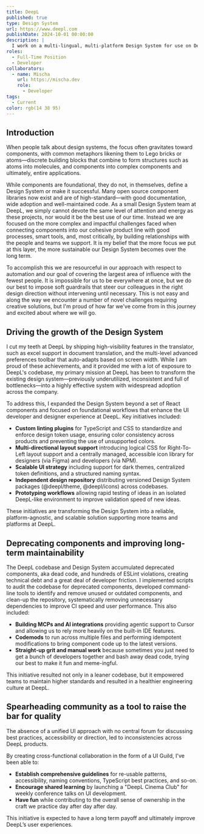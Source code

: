 ```yaml
---
title: DeepL
published: true
type: Design System
url: https://www.deepl.com
publishDate: 2024-10-01 00:00:00
description: |
  I work on a multi-lingual, multi-platform Design System for use on DeepL's website and products.
roles:
  - Full-Time Position
  - Developer
collaborators:
  - name: Mischa
    url: https://mischa.dev
    role:
      - Developer
tags:
  - Current
color: rgb(14 38 95)
---
```


## Introduction

When people talk about design systems, the focus often gravitates toward components, with common metaphors likening them to Lego bricks or atoms—discrete building blocks that combine to form structures such as atoms into molecules, and components into complex components and ultimately, entire applications.

While components are foundational, they do not, in themselves, define a Design System or make it successful. Many open source component libraries now exist and are of high-standard—with good documentation, wide adoption and well-maintained code. As a small Design System team at DeepL, we simply cannot devote the same level of attention and energy as these projects, nor would it be the best use of our time. Instead we are focused on the more complex and impactful challenges faced when connecting components into our cohesive product line with good processes, smart tools, and, most critically, by building relationships with the people and teams we support. It is my belief that the more focus we put at this layer, the more sustainable our Design System becomes over the long term.

To accomplish this we are resourceful in our approach with respect to automation and our goal of covering the largest area of influence with the fewest people. It is impossible for us to be everywhere at once, but we do our best to impose soft guardrails that steer our colleagues in the right design direction without intervening until necessary. This is not easy and along the way we encounter a number of novel challenges requiring creative solutions, but I'm proud of how far we've come from in this journey and excited about where we will go.

## Driving the growth of the Design System

I cut my teeth at DeepL by shipping high-visibility features in the translator, such as excel support in document translation, and the multi-level advanced preferences toolbar that auto-adapts based on screen width. While I am proud of these achievements, and it provided me with a lot of exposure to DeepL's codebase, my primary mission at DeepL has been to transform the existing design system—previously underutilized, inconsistent and full of bottlenecks—into a highly effective system with widespread adoption across the company.

To address this, I expanded the Design System beyond a set of React components and focused on foundational workflows that enhance the UI developer and designer experience at DeepL. Key initiatives included:

- **Custom linting plugins** for TypeScript and CSS to standardize and enforce design token usage, ensuring color consistency across products and preventing the use of unsupported colors.
- **Multi-directional layout support** introducing logical CSS for Right-To-Left layout support and a centrally managed, accessible icon library for designers (via Figma) and developers (via NPM).
- **Scalable UI strategy** including support for dark themes, centralized token definitions, and a structured naming syntax.
- **Independent design repository** distributing versioned Design System packages (@deepl/theme, @deepl/icons) across codebases.
- **Prototyping workflows** allowing rapid testing of ideas in an isolated DeepL-like environment to improve validation speed of new ideas.

These initiatives are transforming the Design System into a reliable, platform-agnostic, and scalable solution supporting more teams and platforms at DeepL.

## Deprecating components and improving long-term maintainability

The DeepL codebase and Design System accumulated deprecated components, aka dead code, and hundreds of ESLint violations, creating technical debt and a great deal of developer friction. I implemented scripts to audit the codebase for deprecated components, developed command-line tools to identify and remove unused or outdated components, and clean-up the repository, systematically removing unnecessary dependencies to improve CI speed and user performance. This also included:

- **Building MCPs and AI integrations** providing agentic support to Cursor and allowing us to rely more heavily on the built-in IDE features.
- **Codemods** to run across multiple files and performing idempotent modifications to bring component code up to the latest versions.
- **Straight-up grit and manual work** because sometimes you just need to get a bunch of developers together and bash away dead code, trying our best to make it fun and meme-ingful.

This initiative resulted not only in a leaner codebase, but it empowered teams to maintain higher standards and resulted in a healthier engineering culture at DeepL.

## Spearheading community as a tool to raise the bar for quality

The absence of a unified UI approach with no central forum for discussing best practices, accessibility or direction, led to inconsistencies across DeepL products.

By creating cross-functional collaboration in the form of a UI Guild, I've been able to:

- **Establish comprehensive guidelines** for re-usable patterns, accessibility, naming conventions, TypeScript best practices, and so-on.
- **Encourage shared learning** by launching a "DeepL Cinema Club" for weekly conference talks on UI development.
- **Have fun** while contributing to the overall sense of ownership in the craft we practice day after day after day.

This initiative is expected to have a long term payoff and ultimately improve DeepL’s user experiences.
